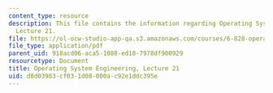 ```yaml
---
content_type: resource
description: This file contains the information regarding Operating System Engineering,
  Lecture 21.
file: https://ol-ocw-studio-app-qa.s3.amazonaws.com/courses/6-828-operating-system-engineering-fall-2012/d8d03983cf031d08000ac92e1ddc395e_MIT6_828F12_lec21_notes.pdf
file_type: application/pdf
parent_uid: 918acd06-aca5-1088-ed18-7978df900929
resourcetype: Document
title: Operating System Engineering, Lecture 21
uid: d8d03983-cf03-1d08-000a-c92e1ddc395e
---
```

